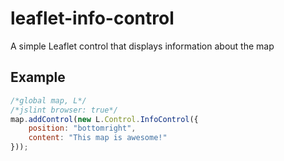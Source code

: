 # leaflet-info-control

A simple Leaflet control that displays information about the map

## Example

```js
/*global map, L*/
/*jslint browser: true*/
map.addControl(new L.Control.InfoControl({
    position: "bottomright",
    content: "This map is awesome!"
}));
```
